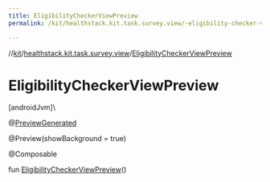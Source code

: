 ```yaml
---
title: EligibilityCheckerViewPreview
permalink: /kit/healthstack.kit.task.survey.view/-eligibility-checker-view-preview.html

---
```

//[kit](/kit.html)/[healthstack.kit.task.survey.view](index.html)/[EligibilityCheckerViewPreview](-eligibility-checker-view-preview.html)



# EligibilityCheckerViewPreview



[androidJvm]\




@[PreviewGenerated](../healthstack.kit.annotation/-preview-generated/index.html)



@Preview(showBackground = true)



@Composable



fun [EligibilityCheckerViewPreview](-eligibility-checker-view-preview.html)()




